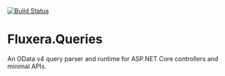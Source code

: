 [![Build Status](https://dev.azure.com/fluxera/Foundation/_apis/build/status%2FGitHub%2Ffluxera.Fluxera.Queries?branchName=main)](https://dev.azure.com/fluxera/Foundation/_build/latest?definitionId=97&branchName=main)

# Fluxera.Queries

An OData v4 query parser and runtime for ASP.NET Core controllers and minimal APIs.


